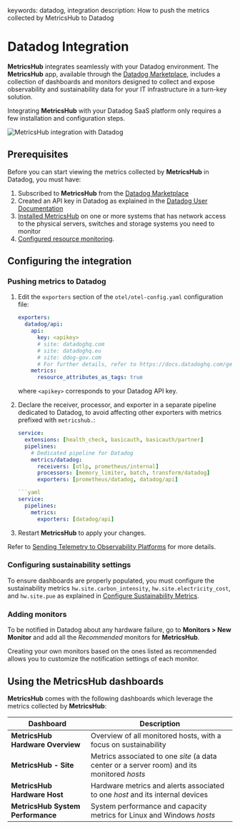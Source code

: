 keywords: datadog, integration
description: How to push the metrics collected by MetricsHub to Datadog

# Datadog Integration

<!-- MACRO{toc|fromDepth=1|toDepth=2|id=toc} -->

**MetricsHub** integrates seamlessly with your Datadog environment. The **MetricsHub** app, available through the [Datadog Marketplace](https://app.datadoghq.com/marketplace), includes a collection of dashboards and monitors designed to collect and expose observability and sustainability data for your IT infrastructure in a turn-key solution.

Integrating **MetricsHub** with your Datadog SaaS platform only requires a few installation and configuration steps.

![MetricsHub integration with Datadog](../images/metricshub-datadog-diagram.png)

## Prerequisites

Before you can start viewing the metrics collected by **MetricsHub** in Datadog, you must have:

1. Subscribed to **MetricsHub** from the [Datadog Marketplace](https://app.datadoghq.com/marketplace)
2. Created an API key in Datadog as explained in the [Datadog User Documentation](https://docs.datadoghq.com/account_management/api-app-keys/#add-an-api-key-or-client-token)
3. [Installed MetricsHub](../installation/index.md) on one or more systems that has network access to the physical servers, switches and storage systems you need to monitor
4. [Configured resource monitoring](../configuration/configure-monitoring.md).

## Configuring the integration

### Pushing metrics to Datadog

1. Edit the `exporters` section of the `otel/otel-config.yaml` configuration file:

    ```yaml
    exporters:
      datadog/api:
        api:
          key: <apikey>
          # site: datadoghq.com
          # site: datadoghq.eu
          # site: ddog-gov.com
          # For further details, refer to https://docs.datadoghq.com/getting_started/site/
        metrics:
          resource_attributes_as_tags: true
    ```

      where `<apikey>` corresponds to your Datadog API key.

3. Declare the receiver, processor, and exporter in a separate pipeline dedicated to Datadog, to avoid affecting other exporters with metrics prefixed with `metricshub.`:

    ```yaml
    service:
      extensions: [health_check, basicauth, basicauth/partner]
      pipelines:
        # Dedicated pipeline for Datadog
        metrics/datadog:
          receivers: [otlp, prometheus/internal]
          processors: [memory_limiter, batch, transform/datadog]
          exporters: [prometheus/datadog, datadog/api]

    ```yaml
    service:
      pipelines:
        metrics:
          exporters: [datadog/api]
    ```

3. Restart **MetricsHub** to apply your changes.

Refer to [Sending Telemetry to Observability Platforms](../configuration/send-telemetry.md) for more details.

### Configuring sustainability settings

To ensure dashboards are properly populated, you must configure the sustainability metrics `hw.site.carbon_intensity`, `hw.site.electricity_cost`, and `hw.site.pue` as explained in [Configure Sustainability Metrics](../guides/configure-sustainability-metrics.md).

### Adding monitors

To be notified in Datadog about any hardware failure, go to **Monitors > New Monitor** and add all the *Recommended* monitors for **MetricsHub**.

Creating your own monitors based on the ones listed as recommended allows you to customize the notification settings of each monitor.

## Using the MetricsHub dashboards

**MetricsHub** comes with the following dashboards which leverage the metrics collected by **MetricsHub**:

| Dashboard             | Description                                                                                 |
|-----------------------|---------------------------------------------------------------------------------------------|
| **MetricsHub Hardware Overview** | Overview of all monitored hosts, with a focus on sustainability                             |
| **MetricsHub - Site** | Metrics associated to one *site* (a data center or a server room) and its monitored *hosts* |
| **MetricsHub Hardware Host** | Hardware metrics and alerts associated to one *host* and its internal devices                                   |
| **MetricsHub System Performance** | System performance and capacity metrics for Linux and Windows *hosts* |